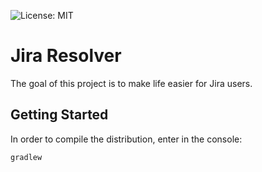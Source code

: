 ![License: MIT](https://img.shields.io/badge/license-mit-ff69b4.svg)

# Jira Resolver

The goal of this project is to make life easier for Jira users.

## Getting Started

In order to compile the distribution, enter in the console:
```
gradlew
```
